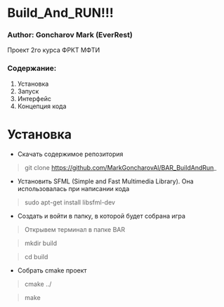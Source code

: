 # Build_And_RUN!!! #
### Author: Goncharov Mark (EverRest) ###

Проект 2го курса ФРКТ МФТИ

### Содержание: ###
1.  Установка
2.  Запуск
3.  Интерфейс
4.  Концепция кода

Установка
=========
* Скачать содержимое репозитория
>git clone https://github.com/MarkGoncharovAl/BAR_BuildAndRun_
* Установить SFML (Simple and Fast Multimedia Library). Она использовалась при написании кода
>sudo apt-get install libsfml-dev
* Сoздать и войти в папку, в которой будет собрана игра
>Открывем терминал в папке BAR

>mkdir build

>cd build
* Собрать cmake проект 
>cmake ../

>make

